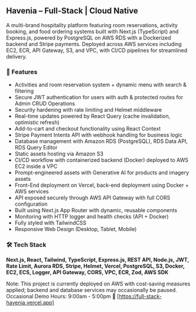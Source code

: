 ## Havenia – Full-Stack | Cloud Native

A multi-brand hospitality platform featuring room reservations, activity booking, and food ordering systems 
built with Next.js (TypeScript) and Express.js, powered by PostgreSQL on AWS RDS with a Dockerized backend and Stripe payments. 
Deployed across AWS services including EC2, ECR, API Gateway, S3, and VPC, with CI/CD pipelines for streamlined delivery.

### 🚀 Features
- Activities and room reservation system + dynamic menu with search & filtering 
- Secure JWT authentication for users with auth & protected routes for Admin CRUD Operations
- Security hardening with rate limiting and Helmet middleware
- Real-time updates powered by React Query (cache invalidation, optimistic refresh)
- Add-to-cart and checkout functionality using React Context
- Stripe Payment Intents API with webhook handling for business logic
- Database management with Amazon RDS (PostgreSQL), RDS Data API, RDS Query Editor
- Static assets hosting via Amazon S3 
- CI/CD workflow with containerized backend (Docker) deployed to AWS EC2 inside a VPC
- Prompt-engineered assets with Generative AI for products and imagery assets
- Front-End deployment on Vercel, back-end deployment using Docker + AWS services
- API exposed securely through AWS API Gateway with full CORS configuration
- Built using Next.js App Router with dynamic, reusable components
- Monitoring with HTTP logger and health checks (API + Docker)
- Fully styled with TailwindCSS
- Responsive Web Design (Desktop, Tablet, Mobile)

### 🛠 Tech Stack
**Next.js, React, Tailwind, TypeScript, Express.js, REST API, Node.js, JWT, Rate Limit, Aurora RDS, Stripe, Helmet, 
Vercel, PostgreSQL, S3, Docker, EC2, ECS, Logger, API Gateway, CORS, VPC, ECR, Zod, AWS SDK**

Note: This project is currently deployed on AWS with cost-saving measures applied; backend and database services may occasionally be paused. 
Occasional Demo Hours: 9:00am - 5:00pm 
🔗 [https://full-stack-havenia.vercel.app]
